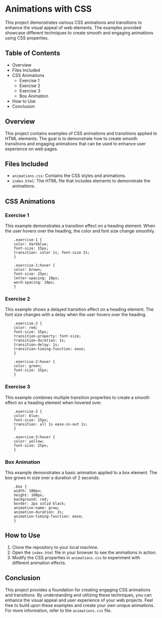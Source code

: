 # Animations with CSS

This project demonstrates various CSS animations and transitions to enhance the visual appeal of web elements. The examples provided showcase different techniques to create smooth and engaging animations using CSS properties.

## Table of Contents

- Overview
- Files Included
- CSS Animations
  - Exercise 1
  - Exercise 2
  - Exercise 3
  - Box Animation
- How to Use
- Conclusion

## Overview

This project contains examples of CSS animations and transitions applied to HTML elements. The goal is to demonstrate how to create smooth transitions and engaging animations that can be used to enhance user experience on web pages.

## Files Included

- `animations.css`: Contains the CSS styles and animations.
- `index.html`: The HTML file that includes elements to demonstrate the animations.

## CSS Animations

### Exercise 1

This example demonstrates a transition effect on a heading element. When the user hovers over the heading, the color and font size change smoothly.

        .exercise-1 {
        color: darkblue;
        font-size: 15px;
        transition: color 1s, font-size 2s;
        }

        .exercise-1:hover {
        color: brown;
        font-size: 25px;
        letter-spacing: 10px;
        word-spacing: 10px;
        }

### Exercise 2

This example shows a delayed transition effect on a heading element. The font size changes with a delay when the user hovers over the heading.

        .exercise-2 {
        color: red;
        font-size: 15px;
        transition-property: font-size;
        transition-duration: 1s;
        transition-delay: 1s;
        transition-timing-function: ease;
        }

        .exercise-2:hover {
        color: green;
        font-size: 25px;
        }

### Exercise 3

This example combines multiple transition properties to create a smooth effect on a heading element when hovered over.

        .exercise-3 {
        color: blue;
        font-size: 15px;
        transition: all 1s ease-in-out 1s;
        }

        .exercise-3:hover {
        color: yellow;
        font-size: 25px;
        }

### Box Animation

This example demonstrates a basic animation applied to a box element. The box grows in size over a duration of 2 seconds.

        .box {
        width: 100px;
        height: 100px;
        background: red;
        border: 2px solid black;
        animation-name: grow;
        animation-duration: 2s;
        animation-timing-function: ease;
        }

## How to Use

1. Clone the repository to your local machine.
2. Open the `index.html` file in your browser to see the animations in action.
3. Modify the CSS properties in `animations.css` to experiment with different animation effects.

## Conclusion

This project provides a foundation for creating engaging CSS animations and transitions. By understanding and utilizing these techniques, you can enhance the visual appeal and user experience of your web projects. Feel free to build upon these examples and create your own unique animations. For more information, refer to the `animations.css` file.
